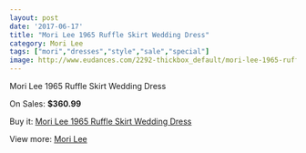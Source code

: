 ```yaml
---
layout: post
date: '2017-06-17'
title: "Mori Lee 1965 Ruffle Skirt Wedding Dress"
category: Mori Lee
tags: ["mori","dresses","style","sale","special"]
image: http://www.eudances.com/2292-thickbox_default/mori-lee-1965-ruffle-skirt-wedding-dress.jpg
---
```

Mori Lee 1965 Ruffle Skirt Wedding Dress

On Sales: **$360.99**
<a href="https://www.eudances.com/en/mori-lee/763-mori-lee-1965-ruffle-skirt-wedding-dress.html"><amp-img layout="responsive" width="600" height="600" src="//www.eudances.com/2292-thickbox_default/mori-lee-1965-ruffle-skirt-wedding-dress.jpg" alt="Mori Lee 1965 Ruffle Skirt Wedding Dress 0" /></a>
<a href="https://www.eudances.com/en/mori-lee/763-mori-lee-1965-ruffle-skirt-wedding-dress.html"><amp-img layout="responsive" width="600" height="600" src="//www.eudances.com/2294-thickbox_default/mori-lee-1965-ruffle-skirt-wedding-dress.jpg" alt="Mori Lee 1965 Ruffle Skirt Wedding Dress 1" /></a>
<a href="https://www.eudances.com/en/mori-lee/763-mori-lee-1965-ruffle-skirt-wedding-dress.html"><amp-img layout="responsive" width="600" height="600" src="//www.eudances.com/2293-thickbox_default/mori-lee-1965-ruffle-skirt-wedding-dress.jpg" alt="Mori Lee 1965 Ruffle Skirt Wedding Dress 2" /></a>

Buy it: [Mori Lee 1965 Ruffle Skirt Wedding Dress](https://www.eudances.com/en/mori-lee/763-mori-lee-1965-ruffle-skirt-wedding-dress.html "Mori Lee 1965 Ruffle Skirt Wedding Dress")

View more: [Mori Lee](https://www.eudances.com/en/9-mori-lee "Mori Lee")